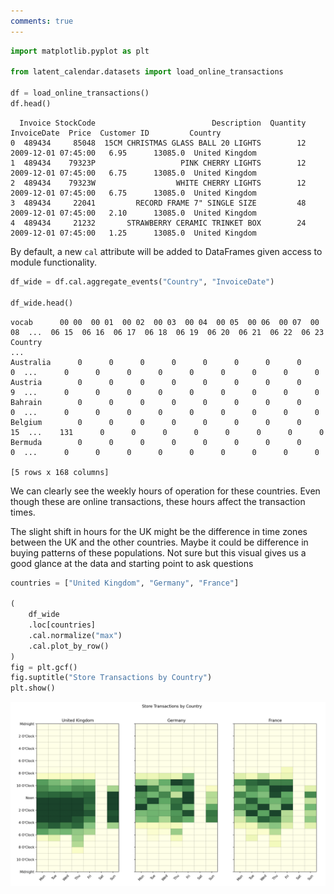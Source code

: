 ```yaml
---
comments: true
---
```

```python 
import matplotlib.pyplot as plt

from latent_calendar.datasets import load_online_transactions

df = load_online_transactions()
df.head()
```

```text
  Invoice StockCode                          Description  Quantity         InvoiceDate  Price  Customer ID         Country
0  489434     85048  15CM CHRISTMAS GLASS BALL 20 LIGHTS        12 2009-12-01 07:45:00   6.95      13085.0  United Kingdom
1  489434    79323P                   PINK CHERRY LIGHTS        12 2009-12-01 07:45:00   6.75      13085.0  United Kingdom
2  489434    79323W                  WHITE CHERRY LIGHTS        12 2009-12-01 07:45:00   6.75      13085.0  United Kingdom
3  489434     22041         RECORD FRAME 7" SINGLE SIZE         48 2009-12-01 07:45:00   2.10      13085.0  United Kingdom
4  489434     21232       STRAWBERRY CERAMIC TRINKET BOX        24 2009-12-01 07:45:00   1.25      13085.0  United Kingdom
```

By default, a new `cal` attribute will be added to DataFrames given access to module functionality.

```python
df_wide = df.cal.aggregate_events("Country", "InvoiceDate")

df_wide.head()
```

```text
vocab      00 00  00 01  00 02  00 03  00 04  00 05  00 06  00 07  00 08  ...  06 15  06 16  06 17  06 18  06 19  06 20  06 21  06 22  06 23
Country                                                                   ...                                                               
Australia      0      0      0      0      0      0      0      0      0  ...      0      0      0      0      0      0      0      0      0
Austria        0      0      0      0      0      0      0      0      9  ...      0      0      0      0      0      0      0      0      0
Bahrain        0      0      0      0      0      0      0      0      0  ...      0      0      0      0      0      0      0      0      0
Belgium        0      0      0      0      0      0      0      0     15  ...    131      0      0      0      0      0      0      0      0
Bermuda        0      0      0      0      0      0      0      0      0  ...      0      0      0      0      0      0      0      0      0

[5 rows x 168 columns]
```

We can clearly see the weekly hours of operation for these countries. Even though these are online transactions, these hours affect the transaction times.

The slight shift in hours for the UK might be the difference in time zones between the UK and the other countries. Maybe it could be difference in buying patterns of these populations. Not sure but this visual gives us a good glance at the data and starting point to ask questions

```python 
countries = ["United Kingdom", "Germany", "France"]

(
    df_wide
    .loc[countries]
    .cal.normalize("max")
    .cal.plot_by_row()
)
fig = plt.gcf()
fig.suptitle("Store Transactions by Country")
plt.show()
```

![Store Transactions by Country](./../../images/store-transactions.png)